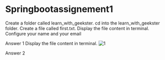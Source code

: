 # Springbootassignement1
Create a folder called learn_with_geekster.
cd into the learn_with_geekster folder.
Create a file called first.txt.
Display the file content in terminal.
Configure your name and your email

Answer 1 Display the file content in terminal.
![1](https://user-images.githubusercontent.com/92448045/213859878-2351d5c6-2229-4c14-8045-703a3f0c9afe.jpg)

Answer 2

